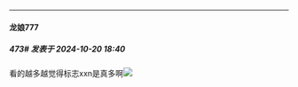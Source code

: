 ﻿
*****

####  龙娘777  
##### 473#       发表于 2024-10-20 18:40

看的越多越觉得标志xxn是真多啊<img src="https://static.saraba1st.com/image/smiley/face2017/067.png" referrerpolicy="no-referrer">

